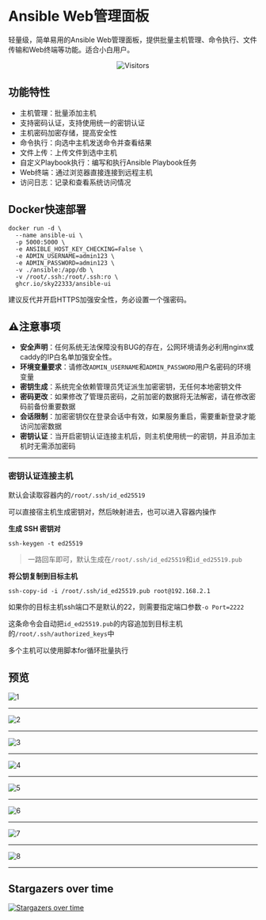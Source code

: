 # Ansible Web管理面板

轻量级，简单易用的Ansible Web管理面板，提供批量主机管理、命令执行、文件传输和Web终端等功能。适合小白用户。

<p align="center">
  <img src="https://count.getloli.com/get/@sky22333.ansible-ui?theme=rule34" alt="Visitors">
</p>

## 功能特性

- 主机管理：批量添加主机
- 支持密码认证，支持使用统一的密钥认证
- 主机密码加密存储，提高安全性
- 命令执行：向选中主机发送命令并查看结果
- 文件上传：上传文件到选中主机
- 自定义Playbook执行：编写和执行Ansible Playbook任务
- Web终端：通过浏览器直接连接到远程主机
- 访问日志：记录和查看系统访问情况


## Docker快速部署
```
docker run -d \
  --name ansible-ui \
  -p 5000:5000 \
  -e ANSIBLE_HOST_KEY_CHECKING=False \
  -e ADMIN_USERNAME=admin123 \
  -e ADMIN_PASSWORD=admin123 \
  -v ./ansible:/app/db \
  -v /root/.ssh:/root/.ssh:ro \
  ghcr.io/sky22333/ansible-ui
```
建议反代并开启HTTPS加强安全性，务必设置一个强密码。

## ⚠️注意事项

- **安全声明**：任何系统无法保障没有BUG的存在，公网环境请务必利用nginx或caddy的IP白名单加强安全性。
- **环境变量要求**：请修改`ADMIN_USERNAME`和`ADMIN_PASSWORD`用户名密码的环境变量
- **密钥生成**：系统完全依赖管理员凭证派生加密密钥，无任何本地密钥文件
- **密码更改**：如果修改了管理员密码，之前加密的数据将无法解密，请在修改密码前备份重要数据
- **会话限制**：加密密钥仅在登录会话中有效，如果服务重启，需要重新登录才能访问加密数据
- **密钥认证**：当开启密钥认证连接主机后，则主机使用统一的密钥，并且添加主机时无需添加密码

---

### 密钥认证连接主机

默认会读取容器内的`/root/.ssh/id_ed25519`

可以直接宿主机生成密钥对，然后映射进去，也可以进入容器内操作

**生成 SSH 密钥对**
```
ssh-keygen -t ed25519
```
> 一路回车即可，默认生成在`/root/.ssh/id_ed25519`和`id_ed25519.pub`

**将公钥复制到目标主机**
```
ssh-copy-id -i /root/.ssh/id_ed25519.pub root@192.168.2.1
```
如果你的目标主机ssh端口不是默认的22，则需要指定端口参数`-o Port=2222`

这条命令会自动把`id_ed25519.pub`的内容追加到目标主机的`/root/.ssh/authorized_keys`中

多个主机可以使用脚本for循环批量执行


## 预览

![1](./.github/demo/1.jpg)

---

![2](./.github/demo/2.jpg)

---

![3](./.github/demo/3.jpg)

---

![4](./.github/demo/4.jpg)

---

![5](./.github/demo/5.jpg)

---

![6](./.github/demo/6.jpg)

---

![7](./.github/demo/7.jpg)

---

![8](./.github/demo/8.jpg)

---

## Stargazers over time
[![Stargazers over time](https://starchart.cc/sky22333/ansible-ui.svg?variant=adaptive)](https://starchart.cc/sky22333/ansible-ui)
